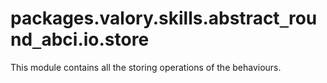 <a id="packages.valory.skills.abstract_round_abci.io.store"></a>

# packages.valory.skills.abstract`_`round`_`abci.io.store

This module contains all the storing operations of the behaviours.

